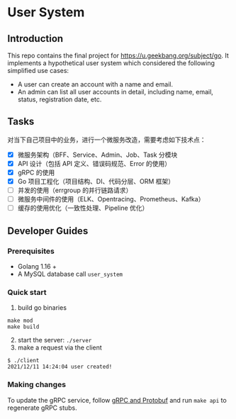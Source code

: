 # User System

## Introduction

This repo contains the final project for https://u.geekbang.org/subject/go. It implements a hypothetical user system
which considered the following simplified use cases:

- A user can create an account with a name and email.
- An admin can list all user accounts in detail, including name, email, status, registration date, etc.

## Tasks

对当下自己项目中的业务，进行一个微服务改造，需要考虑如下技术点：

-[x] 微服务架构（BFF、Service、Admin、Job、Task 分模块 
-[x] API 设计（包括 API 定义、错误码规范、Error 的使用）
-[x] gRPC 的使用
-[x] Go 项目工程化（项目结构、DI、代码分层、ORM 框架）
-[ ] 并发的使用（errgroup 的并行链路请求）
-[ ] 微服务中间件的使用（ELK、Opentracing、Prometheus、Kafka）
-[ ] 缓存的使用优化（一致性处理、Pipeline 优化）

## Developer Guides

### Prerequisites

- Golang 1.16 +
- A MySQL database call `user_system`

### Quick start

1. build go binaries

```
make mod
make build 
```

2. start the server: `./server`
3. make a request via the client

```
$ ./client
2021/12/11 14:24:04 user created!
```

### Making changes
To update the gRPC service, follow [gRPC and Protobuf](https://grpc.io/docs/languages/go/quickstart/) and run `make api` to regenerate gRPC stubs. 







